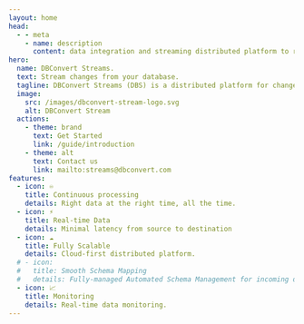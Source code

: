 ```yaml
---
layout: home
head:
  - - meta
    - name: description
      content: data integration and streaming distributed platform to replicate data between databases.
hero:
  name: DBConvert Streams.
  text: Stream changes from your database.
  tagline: DBConvert Streams (DBS) is a distributed platform for change data capture. Set up a source database to be monitored with DBS; you will always be aware of all incoming events and respond in time.
  image:
    src: /images/dbconvert-stream-logo.svg
    alt: DBConvert Stream
  actions:
    - theme: brand
      text: Get Started
      link: /guide/introduction
    - theme: alt
      text: Contact us
      link: mailto:streams@dbconvert.com
features:
  - icon: ♾️
    title: Continuous processing
    details: Right data at the right time, all the time.
  - icon: ⚡️
    title: Real-time Data
    details: Minimal latency from source to destination
  - icon: ☁️
    title: Fully Scalable
    details: Cloud-first distributed platform.
  # - icon:
  #   title: Smooth Schema Mapping
  #   details: Fully-managed Automated Schema Management for incoming data with the desired destination.
  - icon: 📈
    title: Monitoring
    details: Real-time data monitoring.
---
```


<!-- <script setup>
import Counter from './components/Counter.vue'
</script>
<Counter/> -->
